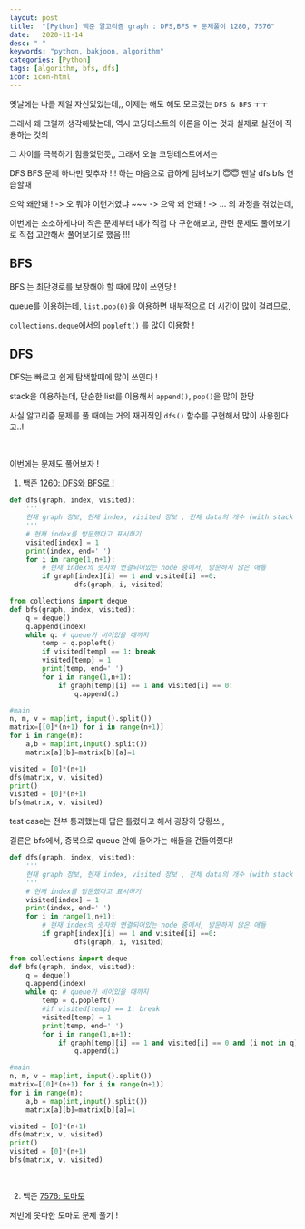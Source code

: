```yaml
---
layout: post
title:  "[Python] 백준 알고리즘 graph : DFS,BFS + 문제풀이 1280, 7576"
date:   2020-11-14
desc: " "
keywords: "python, bakjoon, algorithm"
categories: [Python]
tags: [algorithm, bfs, dfs]
icon: icon-html
---
```


옛날에는 나름 제일 자신있었는데,, 이제는 해도 해도 모르겠는 ` DFS & BFS ` ㅜㅜ

그래서 왜 그럴까 생각해봤는데, 역시 코딩테스트의 이론을 아는 것과 실제로 실전에 적용하는 것의

그 차이를 극복하기 힘들었던듯,, 그래서 오늘 코딩테스트에서는

DFS BFS 문제 하나만 맞추자 !!! 하는 마음으로 급하게 덤벼보기 😇😇 맨날 dfs bfs 연습할때

으악 왜안돼 ! -> 오 뭐야 이런거였냐 ~~~ -> 으악 왜 안돼 ! -> ... 의 과정을 겪었는데,

이번에는 소소하게나마 작은 문제부터 내가 직접 다 구현해보고, 관련 문제도 풀어보기로 직접 고안해서 풀어보기로 했음 !!!




## BFS

BFS 는 최단경로를 보장해야 할 때에 많이 쓰인당 !

queue를 이용하는데, `list.pop(0)`을 이용하면 내부적으로 더 시간이 많이 걸리므로,

`collections.deque`에서의 `popleft()` 를  많이 이용함 !





## DFS

DFS는 빠르고 쉽게 탐색할때에 많이 쓰인다 !

stack을 이용하는데, 단순한 list를 이용해서 `append()`, `pop()`을 많이 한당

사실 알고리즘 문제를 풀 때에는 거의 재귀적인 `dfs()` 함수를 구현해서 많이 사용한다고..!






<br>

이번에는 문제도 풀어보자 !

1. 백준 [1260: DFS와 BFS로 !](https://www.acmicpc.net/problem/1260)


```python
def dfs(graph, index, visited):
    '''
    현재 graph 정보, 현재 index, visited 정보 , 전체 data의 개수 (with stack )
    '''
    # 현재 index를 방문했다고 표시하기
    visited[index] = 1
    print(index, end=' ')
    for i in range(1,n+1):
        # 현재 index의 숫자와 연결되어있는 node 중에서, 방문하지 않은 애들
        if graph[index][i] == 1 and visited[i] ==0:
                dfs(graph, i, visited)

from collections import deque
def bfs(graph, index, visited):
    q = deque()
    q.append(index)
    while q: # queue가 비어있을 때까지
        temp = q.popleft()
        if visited[temp] == 1: break
        visited[temp] = 1
        print(temp, end=' ')
        for i in range(1,n+1):
            if graph[temp][i] == 1 and visited[i] == 0:
                q.append(i)

#main                
n, m, v = map(int, input().split())
matrix=[[0]*(n+1) for i in range(n+1)]
for i in range(m):
    a,b = map(int,input().split())
    matrix[a][b]=matrix[b][a]=1

visited = [0]*(n+1)
dfs(matrix, v, visited)
print()
visited = [0]*(n+1)
bfs(matrix, v, visited)
```

test case는 전부 통과했는데 답은 틀렸다고 해서 굉장히 당황쓰,,


결론은 bfs에서, 중복으로 queue 안에 들어가는 애들을 건들여줬다!

```python
def dfs(graph, index, visited):
    '''
    현재 graph 정보, 현재 index, visited 정보 , 전체 data의 개수 (with stack )
    '''
    # 현재 index를 방문했다고 표시하기
    visited[index] = 1
    print(index, end=' ')
    for i in range(1,n+1):
        # 현재 index의 숫자와 연결되어있는 node 중에서, 방문하지 않은 애들
        if graph[index][i] == 1 and visited[i] ==0:
                dfs(graph, i, visited)

from collections import deque
def bfs(graph, index, visited):
    q = deque()
    q.append(index)
    while q: # queue가 비어있을 때까지
        temp = q.popleft()
        #if visited[temp] == 1: break
        visited[temp] = 1
        print(temp, end=' ')
        for i in range(1,n+1):
            if graph[temp][i] == 1 and visited[i] == 0 and (i not in q):
                q.append(i)

#main                
n, m, v = map(int, input().split())
matrix=[[0]*(n+1) for i in range(n+1)]
for i in range(m):
    a,b = map(int,input().split())
    matrix[a][b]=matrix[b][a]=1

visited = [0]*(n+1)
dfs(matrix, v, visited)
print()
visited = [0]*(n+1)
bfs(matrix, v, visited)
```

<br>


2. 백준 [7576: 토마토](https://www.acmicpc.net/problem/7576)


저번에 못다한 토마토 문제 풀기 !

```python

```
